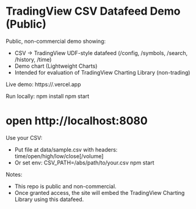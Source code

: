 # TradingView CSV Datafeed Demo (Public)

Public, non-commercial demo showing:
- CSV → TradingView UDF-style datafeed (/config, /symbols, /search, /history, /time)
- Demo chart (Lightweight Charts)
- Intended for evaluation of TradingView Charting Library (non-trading)

Live demo: https://<your-demo>.vercel.app

Run locally:
  npm install
  npm start
  # open http://localhost:8080

Use your CSV:
- Put file at data/sample.csv with headers: time/open/high/low/close[/volume]
- Or set env: CSV_PATH=/abs/path/to/your.csv npm start

Notes:
- This repo is public and non-commercial.
- Once granted access, the site will embed the TradingView Charting Library using this datafeed.
